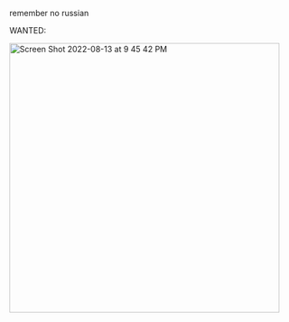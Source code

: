 remember no russian

WANTED:

<img width="478" alt="Screen Shot 2022-08-13 at 9 45 42 PM" src="https://user-images.githubusercontent.com/89334184/184525808-b118cec4-5f69-45b6-b48f-85783729f086.png">
